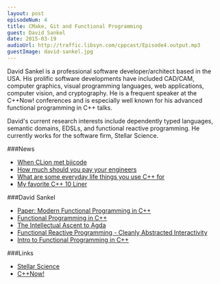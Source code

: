 ```yaml
---
layout: post
episodeNum: 4
title: CMake, Git and Functional Programming
guest: David Sankel
date: 2015-03-19
audioUrl: http://traffic.libsyn.com/cppcast/Episode4.output.mp3
guestImage: david-sankel.jpg
---
```


David Sankel is a professional software developer/architect based in the USA. His prolific software developments have included CAD/CAM, computer graphics, visual programming languages, web applications, computer vision, and cryptography. He is a frequent speaker at the C++Now! conferences and is especially well known for his advanced functional programming in C++ talks.

David's current research interests include dependently typed languages, semantic domains, EDSLs, and functional reactive programming. He currently works for the software firm, Stellar Science.

###News

 - [When CLion met biicode](http://blog.jetbrains.com/clion/2015/03/when-clion-met-biicode/)
 - [How much should you pay your engineers](http://blog.startupcompass.co/how-much-should-you-pay-your-engineers)
 - [What are some everyday life things you use C++ for](http://www.reddit.com/r/cpp/comments/2y1szo/what_are_some_everyday_life_things_you_use_c_for/)
 - [My favorite C++ 10 Liner](http://channel9.msdn.com/Events/GoingNative/2013/My-Favorite-Cpp-10-Liner)
 
###David Sankel

 - [Paper: Modern Functional Programming in C++](http://zao.se/~zao/boostcon/10/2010_presentations/thu/funccpp.pdf)
 - [Functional Programming in C++](https://www.youtube.com/watch?v=PVjaFMwV4x0)
 - [The Intellectual Ascent to Agda](https://www.youtube.com/watch?v=vy5C-mlUQ1w)
 - [Functional Reactive Programming - Cleanly Abstracted Interactivity](https://www.youtube.com/watch?v=tyaYLGQSr4g)
 - [Intro to Functional Programming in C++](https://www.youtube.com/watch?v=uHFUpFhWGJs)
 
###Links
 
 - [Stellar Science](http://www.stellarscience.com/)
 - [C++Now!](http://cppnow.org/)

